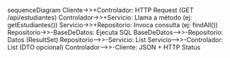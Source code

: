 sequenceDiagram
    Cliente->>+Controlador: HTTP Request (GET /api/estudiantes)
    Controlador->>+Servicio: Llama a método (ej: getEstudiantes())
    Servicio->>+Repositorio: Invoca consulta (ej: findAll())
    Repositorio->>-BaseDeDatos: Ejecuta SQL
    BaseDeDatos-->>-Repositorio: Datos (ResultSet)
    Repositorio-->>-Servicio: List<Estudiante>
    Servicio-->>-Controlador: List<Estudiante> (DTO opcional)
    Controlador-->>-Cliente: JSON + HTTP Status
